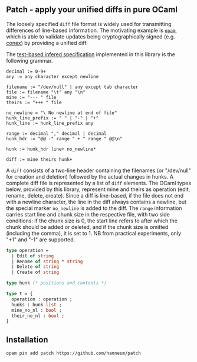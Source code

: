 ## Patch - apply your unified diffs in pure OCaml

The loosely specified `diff` file format is widely used for transmitting
differences of line-based information. The motivating example is
[`opam`](https://opam.ocaml.org), which is able to validate updates being
cryptographically signed (e.g. [conex](https://github.com/hannesm/conex)) by
providing a unified diff.

The [test-based infered specification](https://www.artima.com/weblogs/viewpost.jsp?thread=164293)
implemented in this library is the following grammar.

```
decimal := 0-9+
any := any character except newline

filename := "/dev/null" | any except tab character
file := filename "\t" any "\n"
mine := "--- " file
theirs := "+++ " file

no_newline = "\ No newline at end of file"
hunk_line_prefix := " " | "-" | "+"
hunk_line := hunk_line_prefix any

range := decimal "," decimal | decimal
hunk_hdr := "@@ -" range " + " range " @@\n"

hunk := hunk_hdr line+ no_newline*

diff := mine theirs hunk+
```

A `diff` consists of a two-line header containing the filenames (or "/dev/null"
for creation and deletion) followed by the actual changes in hunks. A complete
diff file is represented by a list of `diff` elements. The OCaml types below,
provided by this library, represent mine and theirs as operation (edit, rename,
delete, create). Since a diff is line-based, if the file does not end with a
newline character, the line in the diff always contains a newline, but the
special marker `no_newline` is added to the diff. The `range` information
carries start line and chunk size in the respective file, with two side
conditions: if the chunk size is 0, the start line refers to after which the
chunk should be added or deleted, and if the chunk size is omitted (including
the comma), it is set to 1. NB from practical experiments, only "+1" and "-1"
are supported.

```OCaml
type operation =
  | Edit of string
  | Rename of string * string
  | Delete of string
  | Create of string

type hunk (* positions and contents *)

type t = {
  operation : operation ;
  hunks : hunk list ;
  mine_no_nl : bool ;
  their_no_nl : bool ;
}
```

## Installation

`opam pin add patch https://github.com/hannesm/patch`
